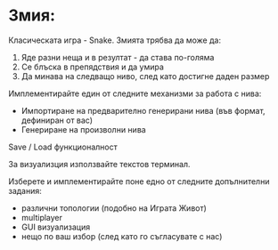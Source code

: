 # Змия:

Класическата игра - Snake. Змията трябва да може да:

1. Яде разни неща и в резултат - да става по-голяма
2. Се блъска в препядствия и да умира
3. Да минава на следващо ниво, след като достигне даден размер

Имплементирайте един от следните механизми за работа с нива:

* Импортиране на предварително генерирани нива (във формат, дефиниран от вас)
* Генериране на произволни нива

Save / Load функционалност

За визуализция използвайте текстов терминал.

Изберете и имплементирайте поне едно от следните допълнителни задания:

* различни топологии (подобно на Играта Живот)
* multiplayer
* GUI визуализация
* нещо по ваш избор (след като го съгласувате с нас)

